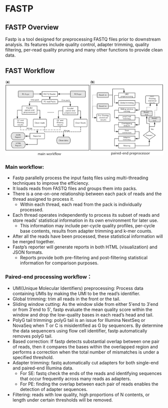 # FASTP  

## FASTP Overview  
Fastp is a tool designed for preprocessing FASTQ files prior to downstream analysis. Its features include quality control, adapter trimming, quality filtering, per-read quality pruning and many other functions to provide clean data.  

## FAST Workflow  
![Image](fastp_workflow.jpg)

### Main workflow:  
* Fastp parallelly process the input fastq files using multi-threading techniques to improve the efficiency.  
* It loads reads from FASTQ files and groups them into packs.  
* There is a one-on-one relationship between each pack of reads and the thread assigned to process it.  
  * Within each thread, each read from the pack is individually processed.
* Each thread operates independently to process its subset of reads and store reads’ statistical information in its own environment for later use.
  * This information may include per-cycle quality profiles, per-cycle base contents, results from adapter trimming and k-mer counts.
* After all the reads have been processed, these statistical information will be merged together.
* Fastp’s reporter will generate reports in both HTML (visualization) and JSON formats.
  * Reports provide both pre-filtering and post-filtering statistical information for comparison purposes.  

### Paired-end processing workflow：
*	UMI(Unique Molecular Identifiers) preprocessing: Process data containing UMIs by making the UMI to be the read’s identifier.  
*	Global trimming: trim all reads in the front or the tail.  
*	Sliding window cutting: As the window slide from either 5′end to 3′end or from 3′end to 5′, fastp evaluate the mean quality score within the window and drop the low-quality bases in each read’s head and tail.  
*	PolyG tail trimming: polyG tail is an issue for Illumina NextSeq or NovaSeq when T or C is misidentified as G by sequencers. By determine the data sequencers using flow cell identifier, fastp automatically removes polyG tail.  
*	Based correction: If fastp detects substantial overlap between one pair of reads, then it compares the bases within the overlapped region and performs a correction when the total number of mismatches is under a specified threshold.  
*	Adapter trimming: fastq automatically cut adapters for both single-end and paired-end Illumina data.  
    * For SE: fastq check the ends of the reads and identifying sequences that occur frequently across many reads as adapters.  
    * For PE: finding the overlap between each pair of reads enables the detection of adapter sequences.  
*	Filtering: reads with low quality, high proportions of N contents, or length under certain thresholds will be removed.  

